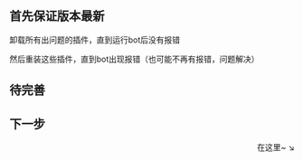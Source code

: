 
## 首先保证版本最新

卸载所有出问题的插件，直到运行bot后没有报错

然后重装这些插件，直到bot出现报错（也可能不再有报错，问题解决）

## 待完善

## 下一步

<div align="right">
    在这里~ ↘
</div>
